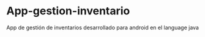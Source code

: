 # App-gestion-inventario
App de gestión de inventarios desarrollado para android en el language java
